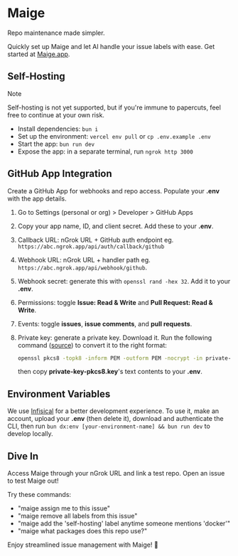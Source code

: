 # Maige

Repo maintenance made simpler.

Quickly set up Maige and let AI handle your issue labels with ease. Get started at [Maige.app](https://maige.app).

## Self-Hosting

> [!NOTE]
>
> Self-hosting is not yet supported, but if you're immune to papercuts, feel free to continue at your own risk.

- Install dependencies: `bun i`
- Set up the environment: `vercel env pull` or `cp .env.example .env`
- Start the app: `bun run dev`
- Expose the app: in a separate terminal, run `ngrok http 3000`

## GitHub App Integration

Create a GitHub App for webhooks and repo access. Populate your **.env** with the app details.

1. Go to Settings (personal or org) > Developer > GitHub Apps
2. Copy your app name, ID, and client secret. Add these to your **.env**.
3. Callback URL: nGrok URL + GitHub auth endpoint eg. `https://abc.ngrok.app/api/auth/callback/github`
4. Webhook URL: nGrok URL + handler path eg. `https://abc.ngrok.app/api/webhook/github`.
5. Webhook secret: generate this with `openssl rand -hex 32`. Add it to your **.env**.
6. Permissions: toggle **Issue: Read & Write** and **Pull Request: Read & Write**.
7. Events: toggle **issues**, **issue comments**, and **pull requests**.
8. Private key: generate a private key. Download it. Run the following command ([source](https://github.com/gr2m/universal-github-app-jwt?tab=readme-ov-file#converting-pkcs1-to-pkcs8)) to convert it to the right format:

   ```sh
   openssl pkcs8 -topk8 -inform PEM -outform PEM -nocrypt -in private-key.pem -out private-key-pkcs8.key
   ```

   then copy **private-key-pkcs8.key**'s text contents to your **.env**.

## Environment Variables

We use [Infisical](https://infisical.com) for a better development experience. To use it, make an account, upload your **.env** (then delete it), download and authenticate the CLI, then run `bun dx:env [your-environment-name] && bun run dev` to develop locally.

## Dive In

Access Maige through your nGrok URL and link a test repo. Open an issue to test Maige out!

Try these commands:

- "maige assign me to this issue"
- "maige remove all labels from this issue"
- "maige add the 'self-hosting' label anytime someone mentions 'docker'"
- "maige what packages does this repo use?"

Enjoy streamlined issue management with Maige! 🚀
